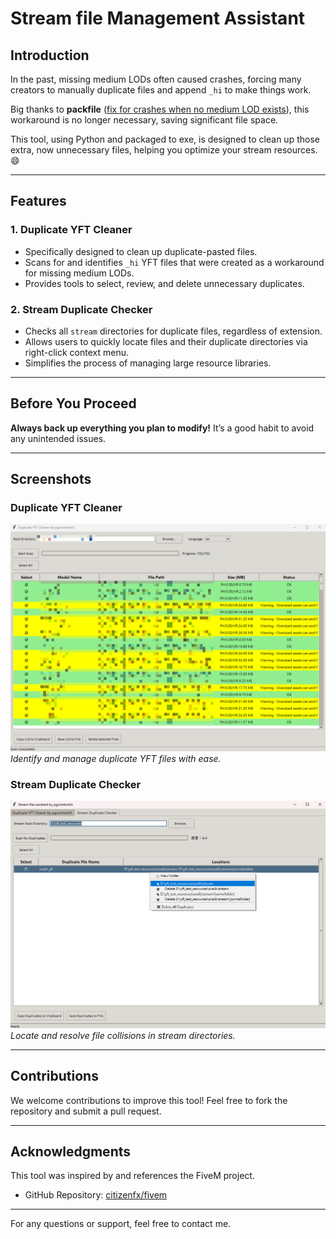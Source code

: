 # Stream file Management Assistant

## Introduction

In the past, missing medium LODs often caused crashes, forcing many creators to manually duplicate files and append `_hi` to make things work. 

Big thanks to **packfile** ([fix for crashes when no medium LOD exists](https://github.com/citizenfx/fivem/pull/2965)), this workaround is no longer necessary, saving significant file space.

This tool, using Python and packaged to exe, is designed to clean up those extra, now unnecessary files, helping you optimize your stream resources. :smile:

---

## Features

### 1. Duplicate YFT Cleaner
- Specifically designed to clean up duplicate-pasted files.
- Scans for and identifies `_hi` YFT files that were created as a workaround for missing medium LODs.
- Provides tools to select, review, and delete unnecessary duplicates.

### 2. Stream Duplicate Checker
- Checks all `stream` directories for duplicate files, regardless of extension.
- Allows users to quickly locate files and their duplicate directories via right-click context menu.
- Simplifies the process of managing large resource libraries.
  
---

## Before You Proceed

**Always back up everything you plan to modify!** It’s a good habit to avoid any unintended issues.

---

## Screenshots

### Duplicate YFT Cleaner
![Duplicate YFT Cleaner Screenshot](pic_01.png)
*Identify and manage duplicate YFT files with ease.*

### Stream Duplicate Checker
![Stream Duplicate Checker Screenshot](pic_02.png)
*Locate and resolve file collisions in stream directories.*

---

## Contributions
We welcome contributions to improve this tool! Feel free to fork the repository and submit a pull request.

---

## Acknowledgments
This tool was inspired by and references the FiveM project.
- GitHub Repository: [citizenfx/fivem](https://github.com/citizenfx/fivem/blob/master/code/components/citizen-server-impl/src/ResourceStreamComponent.cpp)

---

For any questions or support, feel free to contact me. 
